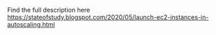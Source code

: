 Find the full description here
https://stateofstudy.blogspot.com/2020/05/launch-ec2-instances-in-autoscaling.html
